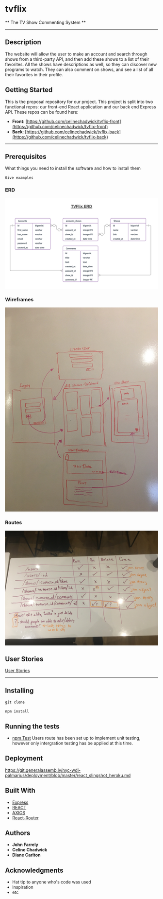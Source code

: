 # tvflix
** The TV Show Commenting System **

---

## Description

The website will allow the user to make an account and search through shows from a third-party API, and then add these shows to a list of their favorites. All the shows have descriptions as well, so they can discover new programs to watch. They can also comment on shows, and see a list of all their favorites in their profile.

## Getting Started

This is the proposal repository for our project. This project is split into two functional repos: our front-end React application and our back end Express API. These repos can be found here:

- **Front**: [https://github.com/celinechadwick/tvflix-front](https://github.com/celinechadwick/tvflix-front)
- **Back**: [https://github.com/celinechadwick/tvflix-back](https://github.com/celinechadwick/tvflix-back)

---

## Prerequisites

What things you need to install the software and how to install them

```
Give examples
```

### ERD

![ERD](./assets/erd.png)


### Wireframes

![Wireframes](./assets/wireframe.jpg)

### Routes

![routes](./assets/routes.jpg)


## User Stories

[User Stories](https://trello.com/b/Jb9dkSaO/user-stories)

---

## Installing





```
git clone
```



```
npm install
```


## Running the tests

* [npm Test](https://docs.npmjs.com/cli/test)
 Users route has been set up to implement unit testing, however only intergration testing has be applied at this time.

## Deployment

https://git.generalassemb.ly/nyc-wdi-palmarius/deployment/blob/master/react_slingshot_heroku.md

## Built With

* [Express](https://expressjs.com/)
* [REACT](https://facebook.github.io/react/) 
* [AXIOS](https://www.npmjs.com/package/axios) 
* [React-Router](https://www.npmjs.com/package/react-router) 


## Authors

* **John Farrely** 
* **Celine Chadwick** 
* **Diane Carlton** 

## Acknowledgments

* Hat tip to anyone who's code was used
* Inspiration
* etc
